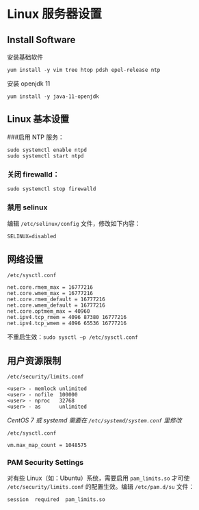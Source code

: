 # Linux 服务器设置

## Install Software

安装基础软件

```
yum install -y vim tree htop pdsh epel-release ntp
```

安装 openjdk 11

```
yum install -y java-11-openjdk
```

## Linux 基本设置

###启用 NTP 服务：

```
sudo systemctl enable ntpd
sudo systemctl start ntpd
```

### 关闭 firewalld：

```
sudo systemctl stop firewalld
```

### 禁用 selinux

编辑 `/etc/selinux/config` 文件，修改如下内容：

```
SELINUX=disabled
```

## 网络设置

`/etc/sysctl.conf`

```
net.core.rmem_max = 16777216
net.core.wmem_max = 16777216
net.core.rmem_default = 16777216
net.core.wmem_default = 16777216
net.core.optmem_max = 40960
net.ipv4.tcp_rmem = 4096 87380 16777216
net.ipv4.tcp_wmem = 4096 65536 16777216
```

不重启生效：`sudo sysctl –p /etc/sysctl.conf`

## 用户资源限制

`/etc/security/limits.conf`

```
<user> - memlock unlimited
<user> - nofile  100000
<user> - nproc   32768
<user> - as      unlimited
```

*CentOS 7 或 systemd 需要在 `/etc/systemd/system.conf` 里修改*

`/etc/sysctl.conf`

```
vm.max_map_count = 1048575
```

### PAM Security Settings

对有些 Linux（如：Ubuntu）系统，需要启用 `pam_limits.so` 才可使 `/etc/security/limits.conf` 的配置生效。编辑 `/etc/pam.d/su` 文件：

```
session  required  pam_limits.so
```

